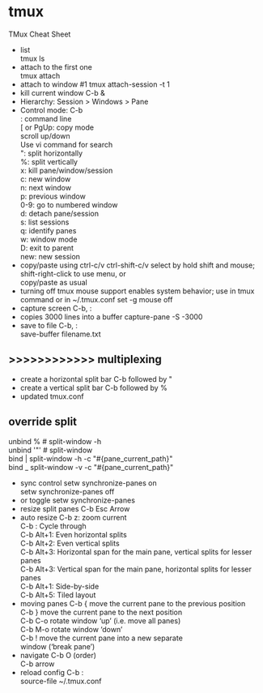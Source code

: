 # tmux
TMux Cheat Sheet

* list  
tmux ls 
* attach to the first one  
tmux attach  
* attach to window #1
tmux attach-session -t 1  
* kill current window
C-b &  
* Hierarchy:
    Session > Windows > Pane  
* Control mode: C-b  
    : command line  
    [ or PgUp: copy mode  
        scroll up/down  
        Use vi command for search  
    ": split horizontally  
    %: split vertically  
    x: kill pane/window/session  
    c: new window  
    n: next window  
    p: previous window  
    0-9: go to numbered window  
    d: detach pane/session  
    s: list sessions  
    q: identify panes  
    w: window mode  
    D: exit to parent  
    new: new session  
* copy/paste using ctrl-c/v ctrl-shift-c/v
select by hold shift and mouse; shift-right-click to use menu, or  
copy/paste as usual  
* turning off tmux mouse support enables system behavior; use in tmux command or in ~/.tmux.conf
set -g mouse off  
* capture screen
C-b, :  
* copies 3000 lines into a buffer
capture-pane -S -3000  
* save to file
C-b, :  
save-buffer filename.txt  
## >>>>>>>>>>>> multiplexing  
* create a horizontal split bar
C-b followed by " 
* create a vertical split bar
C-b followed by %  
* updated tmux.conf
## override split 
unbind %    # split-window -h  
unbind '"'  # split-window  
bind | split-window -h -c "#{pane_current_path}"  
bind _ split-window -v -c "#{pane_current_path}"  
* sync control
setw synchronize-panes on  
setw synchronize-panes off  
* or toggle
setw synchronize-panes  
* resize split panes
C-b Esc Arrow
* auto resize
C-b z: zoom current  
C-b <Space>: Cycle through  
C-b Alt+1: Even horizontal splits  
C-b Alt+2: Even vertical splits  
C-b Alt+3: Horizontal span for the main pane, vertical splits for lesser panes  
C-b Alt+3: Vertical span for the main pane, horizontal splits for lesser panes  
C-b Alt+1: Side-by-side  
C-b Alt+5: Tiled layout  
* moving panes
C-b {          move the current pane to the previous position  
C-b }          move the current pane to the next position  
C-b C-o        rotate window ‘up’ (i.e. move all panes)  
C-b M-o        rotate window ‘down’  
C-b !          move the current pane into a new separate  
               window (‘break pane’)  
* navigate
C-b O (order)  
C-b arrow  
* reload config
C-b :  
source-file ~/.tmux.conf  
